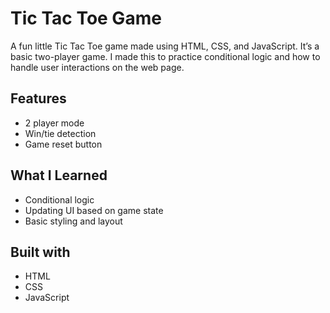 # Tic Tac Toe Game

A fun little Tic Tac Toe game made using HTML, CSS, and JavaScript. It’s a basic two-player game. I made this to practice conditional logic and how to handle user interactions on the web page.

## Features
- 2 player mode
- Win/tie detection
- Game reset button

## What I Learned
- Conditional logic
- Updating UI based on game state
- Basic styling and layout

## Built with
- HTML
- CSS
- JavaScript
